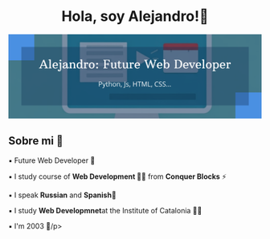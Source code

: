 <div aling='center'>
  <h1 align='center'>Hola, soy Alejandro!👋</h1>
</div>
<img src="https://github.com/al3-rom/al3-rom/blob/main/alejandro-build_64782063.png">


<h2 align='left'> Sobre mi 💬</h2>
<p>▪️ Future Web Developer 🤔</p>
<p>▪️ I study course of <strong>Web Development 👨‍💻</strong> from <strong>Conquer Blocks</strong> ⚡</p>
<p>▪️ I speak <strong>Russian</strong> and <strong>Spanish👀</strong></p>
<p>▪️ I study <strong>Web Developmnet</strong>at the Institute of Catalonia 👨‍🎓</p>
<p>▪️ I'm 2003 🦂/p>

<!--
**al3-rom/al3-rom** is a ✨ _special_ ✨ repository because its `README.md` (this file) appears on your GitHub profile.

Here are some ideas to get you started:

- 🔭 I’m currently working on ...
- 🌱 I’m currently learning ...
- 👯 I’m looking to collaborate on ...
- 🤔 I’m looking for help with ...
- 💬 Ask me about ...
- 📫 How to reach me: ...
- 😄 Pronouns: ...
- ⚡ Fun fact: ...
-->
